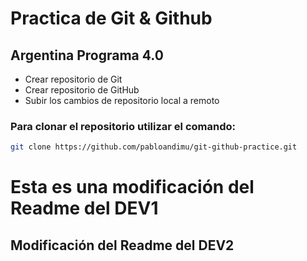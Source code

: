 # Practica de Git & Github
## Argentina Programa 4.0
* Crear repositorio de Git
* Crear repositorio de GitHub
* Subir los cambios de repositorio local a remoto

### Para clonar el repositorio utilizar el comando:

```bash
git clone https://github.com/pabloandimu/git-github-practice.git
```

# Esta es una modificación del Readme del DEV1

## Modificación del Readme del DEV2